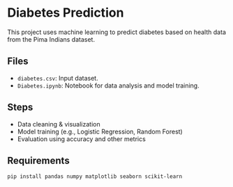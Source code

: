 # Diabetes Prediction

This project uses machine learning to predict diabetes based on health data from the Pima Indians dataset.

## Files

- `diabetes.csv`: Input dataset.
- `Diabetes.ipynb`: Notebook for data analysis and model training.

## Steps

- Data cleaning & visualization
- Model training (e.g., Logistic Regression, Random Forest)
- Evaluation using accuracy and other metrics

## Requirements

```bash
pip install pandas numpy matplotlib seaborn scikit-learn
